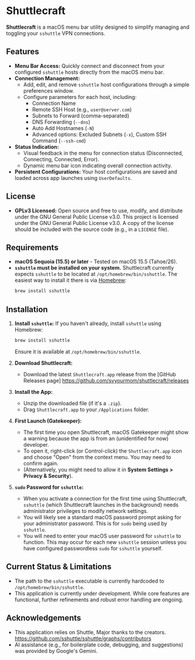 # Shuttlecraft
**Shuttlecraft** is a macOS menu bar utility designed to simplify managing and toggling your `sshuttle` VPN connections.
## Features
* **Menu Bar Access:** Quickly connect and disconnect from your configured `sshuttle` hosts directly from the macOS menu bar.
* **Connection Management:**
    * Add, edit, and remove `sshuttle` host configurations through a simple preferences window.
    * Configure parameters for each host, including:
        * Connection Name
        * Remote SSH Host (e.g., `user@server.com`)
        * Subnets to Forward (comma-separated)
        * DNS Forwarding (`--dns`)
        * Auto Add Hostnames (`-N`)
        * Advanced options: Excluded Subnets (`-x`), Custom SSH Command (`--ssh-cmd`)
* **Status Indication:**
    * Visual feedback in the menu for connection status (Disconnected, Connecting, Connected, Error).
    * Dynamic menu bar icon indicating overall connection activity.   
* **Persistent Configurations:** Your host configurations are saved and loaded across app launches using `UserDefaults`.

## License
* **GPLv3 Licensed:** Open source and free to use, modify, and distribute under the GNU General Public License v3.0.
This project is licensed under the GNU General Public License v3.0. A copy of the license should be included with the source code (e.g., in a `LICENSE` file).


## Requirements
* **macOS Sequoia (15.5) or later** - Tested on macOS 15.5 (Tahoe/26).
* **`sshuttle` must be installed on your system.** Shuttlecraft currently expects `sshuttle` to be located at `/opt/homebrew/bin/sshuttle`. The easiest way to install it there is via [Homebrew](https://brew.sh/):
    ```bash
    brew install sshuttle
    ```


## Installation 
1.  **Install `sshuttle`:** If you haven't already, install `sshuttle` using Homebrew:
    ```bash
    brew install sshuttle
    ```
    Ensure it is available at `/opt/homebrew/bin/sshuttle`.
2.  **Download Shuttlecraft:**
    * Download the latest `Shuttlecraft.app` release from the [GitHub Releases page] https://github.com/svyourmom/shuttlecraft/releases

3.  **Install the App:**
    * Unzip the downloaded file (if it's a `.zip`).
    * Drag `Shuttlecraft.app` to your `/Applications` folder.
4.  **First Launch (Gatekeeper):**
    * The first time you open Shuttlecraft, macOS Gatekeeper might show a warning because the app is from an (unidentified for now) developer.
    * To open it, right-click (or Control-click) the `Shuttlecraft.app` icon and choose "Open" from the context menu. You may need to confirm again.
    * (Alternatively, you might need to allow it in **System Settings > Privacy & Security**).
5.  **`sudo` Password for `sshuttle`:**
    * When you activate a connection for the first time using Shuttlecraft, `sshuttle` (which Shuttlecraft launches in the background) needs administrator privileges to modify network settings.
    * You will likely see a standard macOS password prompt asking for your administrator password. This is for `sudo` being used by `sshuttle`.
    * You will need to enter your macOS user password for `sshuttle` to function. This may occur for each new `sshuttle` session unless you have configured passwordless `sudo` for `sshuttle` yourself.


## Current Status & Limitations
* The path to the `sshuttle` executable is currently hardcoded to `/opt/homebrew/bin/sshuttle`.
* This application is currently under development. While core features are functional, further refinements and robust error handling are ongoing. 

## Acknowledgements
* This application relies on Shuttle, Major thanks to the creators. https://github.com/sshuttle/sshuttle/graphs/contributors
* AI assistance (e.g., for boilerplate code, debugging, and suggestions) was provided by Google's Gemini.
